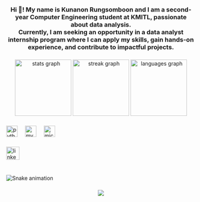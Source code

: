 <h3 align="center">Hi 👋! My name is Kunanon Rungsomboon and I am a second-year Computer Engineering student at KMITL, passionate about data analysis.<br>Currently, I am seeking an opportunity in a data analyst internship program where I can apply my skills, gain hands-on experience, and contribute to impactful projects.</h3>

###

<div align="center">
  <img src="https://github-readme-stats.vercel.app/api?username=NonKRDA&hide_title=false&hide_rank=false&show_icons=true&include_all_commits=true&count_private=true&disable_animations=false&theme=gotham&locale=en&hide_border=false" height="150" alt="stats graph"  />
  <img src="https://streak-stats.demolab.com?user=NonKRDA&locale=en&mode=daily&theme=gotham&hide_border=false&border_radius=5" height="150" alt="streak graph"  />
  <img src="https://github-readme-stats.vercel.app/api/top-langs?username=NonKRDA&locale=en&hide_title=false&layout=compact&card_width=320&langs_count=5&theme=gotham&hide_border=false" height="150" alt="languages graph"  />
</div>

###

<div align="left">
  <img src="https://cdn.jsdelivr.net/gh/devicons/devicon/icons/python/python-original.svg" height="30" alt="python logo"  />
  <img width="12" />
  <img src="https://cdn.jsdelivr.net/gh/devicons/devicon/icons/mysql/mysql-original.svg" height="30" alt="mysql logo"  />
  <img width="12" />
  <img src="https://cdn.jsdelivr.net/gh/devicons/devicon/icons/microsoftsqlserver/microsoftsqlserver-plain.svg" height="30" alt="microsoftsqlserver logo"  />
</div>

###

<div align="left">
  <a href="www.linkedin.com/in/kunanonrungsomboon" target="_blank">
    <img src="https://img.shields.io/static/v1?message=LinkedIn&logo=linkedin&label=&color=0077B5&logoColor=white&labelColor=&style=for-the-badge" height="35" alt="linkedin logo"  />
  </a>
</div>

###

<br clear="both">

<img src="https://raw.githubusercontent.com/NonKRDA/NonKRDA/output/snake.svg" alt="Snake animation" />

###

<div align="center">
  <img src="https://profile-counter.glitch.me/NonKRDA/count.svg?"  />
</div>

###
